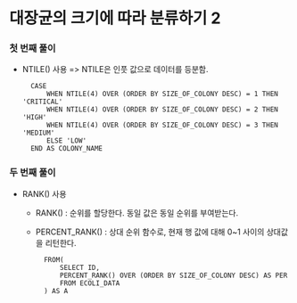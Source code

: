 # 대장균의 크기에 따라 분류하기 2

### 첫 번째 풀이
- NTILE() 사용 => NTILE은 인풋 값으로 데이터를 등분함.

        CASE 
            WHEN NTILE(4) OVER (ORDER BY SIZE_OF_COLONY DESC) = 1 THEN 'CRITICAL'
            WHEN NTILE(4) OVER (ORDER BY SIZE_OF_COLONY DESC) = 2 THEN 'HIGH'
            WHEN NTILE(4) OVER (ORDER BY SIZE_OF_COLONY DESC) = 3 THEN 'MEDIUM'
            ELSE 'LOW'
        END AS COLONY_NAME


### 두 번째 풀이
- RANK() 사용
    - RANK() : 순위를 할당한다. 동일 값은 동일 순위를 부여받는다.
    - PERCENT_RANK() : 상대 순위 함수로, 현재 행 값에 대해 0~1 사이의 상대값을 리턴한다.


            FROM(
                SELECT ID,
                PERCENT_RANK() OVER (ORDER BY SIZE_OF_COLONY DESC) AS PER
                FROM ECOLI_DATA
            ) AS A

    